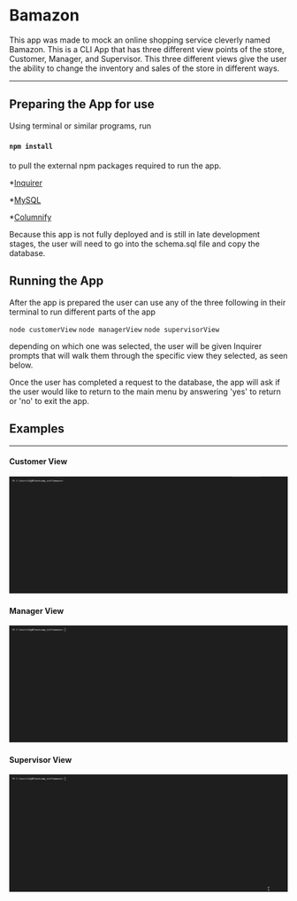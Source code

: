 # Bamazon

This app was made to mock an online shopping service cleverly named Bamazon. This is a CLI App that has three different view points of the
store, Customer, Manager, and Supervisor. This three different views give the user the ability to change the inventory and sales of the store
in different ways. 

-----------------------------------------------

## Preparing the App for use 

Using terminal or similar programs, run 

#### `npm install`

to pull the external npm packages required to run the app.

 *[Inquirer](https://www.npmjs.com/package/inquirer)
 
 *[MySQL](https://www.npmjs.com/package/mysql)
 
 *[Columnify](https://www.npmjs.com/package/columnify)
 
Because this app is not fully deployed and is still in late development stages, the user will need to go into the schema.sql file and
copy the database. 

## Running the App

After the app is prepared the user can use any of the three following in their terminal to run different parts of the app

`node customerView`
`node managerView`
`node supervisorView`

depending on which one was selected, the user will be given Inquirer prompts that will walk them through the specific view they selected,
as seen below.

Once the user has completed a request to the database, the app will ask if the user would like to return to the main menu by answering 'yes'
to return or 'no' to exit the app. 

## Examples
-----------

#### Customer View

![customerView](gifs/customerView.gif)

#### Manager View

![managerView](gifs/managerView.gif)

#### Supervisor View
![supervisorView](gifs/supervisorView.gif)
